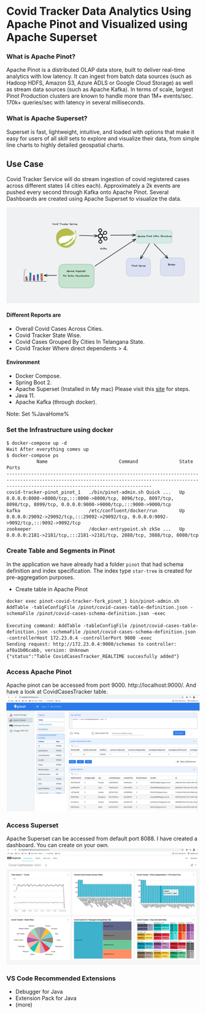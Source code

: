 # Covid Tracker Data Analytics Using Apache Pinot and Visualized using Apache Superset

### What is Apache Pinot?

Apache Pinot is a distributed OLAP data store, built to deliver real-time analytics with low latency. It can ingest from batch data sources (such as Hadoop HDFS, Amazon S3, Azure ADLS or Google Cloud Storage) as well as stream data sources (such as Apache Kafka).
In terms of scale, largest Pinot Production clusters are known to handle more than 1M+ events/sec. 170k+ queries/sec with latency in several milliseconds.

### What is Apache Superset?

Superset is fast, lightweight, intuitive, and loaded with options that make it easy for users of all skill sets to explore and visualize their data, from simple line charts to highly detailed geospatial charts.

## Use Case

Covid Tracker Service will do stream ingestion of covid registered cases across different states (4 cities each). Approximately a 2k events are pushed every second through Kafka onto Apache Pinot.
Several Dashboards are created using Apache Superset to visualize the data.

![Solution Overview](images/1.png)

#### Different Reports are

- Overall Covid Cases Across Cities.
- Covid Tracker State Wise.
- Covid Cases Grouped By Cities In Telangana State.
- Covid Tracker Where direct dependents > 4.

#### Environment

- Docker Compose.
- Spring Boot 2.
- Apache Superset (Installed in My mac) Please visit this [site](https://superset.apache.org/docs/installation/installing-superset-from-scratch) for steps.
- Java 11.
- Apache Kafka (through docker).

Note: Set %JavaHome%

### Set the Infrastructure using docker

```shell
$ docker-compose up -d
Wait After everything comes up
$ docker-compose ps
           Name                          Command               State                                                             Ports
-------------------------------------------------------------------------------------------------------------------------------------------------------------------------------------------------
covid-tracker-pinot_pinot_1   ./bin/pinot-admin.sh Quick ...   Up      0.0.0.0:8000->8000/tcp,:::8000->8000/tcp, 8096/tcp, 8097/tcp, 8098/tcp, 8099/tcp, 0.0.0.0:9000->9000/tcp,:::9000->9000/tcp
kafka                         /etc/confluent/docker/run        Up      0.0.0.0:29092->29092/tcp,:::29092->29092/tcp, 0.0.0.0:9092->9092/tcp,:::9092->9092/tcp
zookeeper                     /docker-entrypoint.sh zkSe ...   Up      0.0.0.0:2181->2181/tcp,:::2181->2181/tcp, 2888/tcp, 3888/tcp, 8080/tcp
```

### Create Table and Segments in Pinot

In the application we have already had a folder `pinot` that had schema definition and index specification. The index type `star-tree` is created for pre-aggregation purposes.

- Create table in Apache Pinot

```shell
docker exec pinot-covid-tracker-fork_pinot_1 bin/pinot-admin.sh AddTable -tableConfigFile /pinot/covid-cases-table-definition.json -schemaFile /pinot/covid-cases-schema-definition.json -exec

Executing command: AddTable -tableConfigFile /pinot/covid-cases-table-definition.json -schemaFile /pinot/covid-cases-schema-definition.json -controllerHost 172.23.0.4 -controllerPort 9000 -exec
Sending request: http://172.23.0.4:9000/schemas to controller: af0a1b06cabb, version: Unknown
{"status":"Table CovidCasesTracker_REALTIME succesfully added"}
```

### Access Apache Pinot

Apache pinot can be accessed from port 9000. http://localhost:9000/. And have a look at CovidCasesTracker table.
![Solution Overview](images/2.png)

### Access Superset

Apache Superset can be accessed from default port 8088. I have created a dashboard. You can create on your own.
![Solution Overview](images/3.png)

### VS Code Recommended Extensions

- Debugger for Java
- Extension Pack for Java
- (more)

